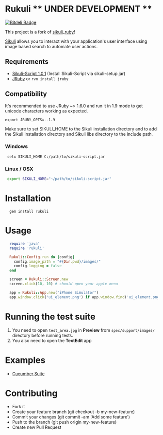 # Rukuli  ** UNDER DEVELOPMENT **

[![Bitdeli Badge](https://d2weczhvl823v0.cloudfront.net/andreanastacio/rukuli/trend.png)](https://bitdeli.com/free "Bitdeli Badge")


This project is a fork of [sikuli_ruby](https://github.com/chaslemley/sikuli_ruby)!

[Sikuli](http://sikuli.org/) allows you to interact with your application's user interface using image based search to automate user actions.

## Requirements
* [Sikuli-Script 1.0.1](https://launchpad.net/sikuli/+download) (Install Sikuli-Script via sikuli-setup.jar)
* [JRuby](http://jruby.org/download) or ```rvm install jruby```

## Compatibility

It's recommended to use JRuby ~> 1.6.0 and run it in 1.9 mode to get unicode characters working as expected.

```
export JRUBY_OPTS=--1.9
```

Make sure to set SIKULI_HOME to the Sikuli installation directory and to add the Sikuli installation directory and Sikuli libs directory to the include path.

### Windows

```
 setx SIKULI_HOME C:/path/to/sikuli-script.jar
```

### Linux / OSX
```bash
 export SIKULI_HOME="~/path/to/sikuli-script.jar"
```

# Installation
```
  gem install rukuli
```

# Usage

```ruby
  require 'java'
  require 'rukuli'

  Rukuli::Config.run do |config|
    config.image_path = "#{Dir.pwd}/images/"
    config.logging = false
  end

  screen = Rukuli::Screen.new
  screen.click(10, 10) # should open your apple menu

  app = Rukuli::App.new("iPhone Simulator")
  app.window.click('ui_element.png') if app.window.find('ui_element.png')
```

# Running the test suite

1. You need to open `test_area.jpg` in **Preview** from `spec/support/images/` directory
before running tests.
2. You also need to open the **TextEdit** app

# Examples

* [Cucumber Suite](https://github.com/chaslemley/cucumber_sikuli)

# Contributing

* Fork it
* Create your feature branch (git checkout -b my-new-feature)
* Commit your changes (git commit -am 'Add some feature')
* Push to the branch (git push origin my-new-feature)
* Create new Pull Request
